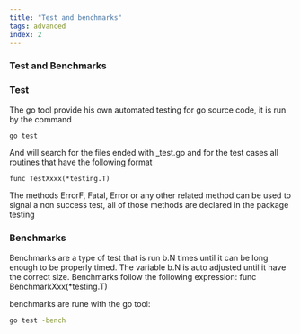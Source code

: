 ```yaml
---
title: "Test and benchmarks"
tags: advanced
index: 2
---
```

### Test and Benchmarks

### Test

The go tool provide his own automated testing for go source code, it is run by the command

``` bash
go test
```
And will search for the files ended with _test.go and for the test cases all routines that have the following format

`func TestXxxx(*testing.T)`

The methods ErrorF, Fatal, Error or any other related method can be used to signal a non success test, all of those methods are declared in the package testing

### Benchmarks

Benchmarks are a type of test that is run b.N times until it can be long enough to be properly  timed. The variable b.N is auto adjusted until it have the correct size.
Benchmarks follow the following expression:
func BenchmarkXxx(*testing.T)

benchmarks are rune with the go tool:

``` bash
go test -bench
```
